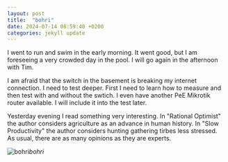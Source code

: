 ```yaml
---
layout: post
title:  "bohri"
date: 2024-07-14 08:59:48 +0200
categories: jekyll update
---
```


I went to run and swim in the early morning. It went good, but I am foreseeing a very crowded day in the pool. I will go again in the afternoon with Tim.   

I am afraid that the switch in the basement is breaking my internet connection. I need to test deeper. First I need to learn how to measure and then test with and without the swtich. I even have another PeE Mikrotik router available. I will include it into the test later.   

Yesterday evening I read something very interesting. In "Rational Optimist" the author considers agriculture as an advance in human history. In "Slow Productivity" the author considers hunting gathering tirbes less stressed. As usual, there are as many opinions as they are experts.   




![bohri](https://lh3.googleusercontent.com/pw/AP1GczPKyAANIjcvNC2bk-R-lgZ23zOVebn0gNuONkjztyBx2MRhI0Sl33tPCDccnQvw8rDd4Dm4Avd-FCaYyAxURpIL68CRhhfLdWAocklWmTP8atmrkeA=w0)*bohri*&nbsp;



[jekyll-docs]: https://jekyllrb.com/docs/home
[jekyll-gh]:   https://github.com/jekyll/jekyll
[jekyll-talk]: https://talk.jekyllrb.com/
